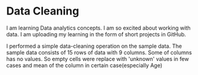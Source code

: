 # Data Cleaning
I am learning Data analytics concepts. I am so excited about working with data. I am uploading my learning in the form of short projects in GitHub. 

I performed a simple data-cleaning operation on the sample data. The sample data consists of 15 rows of data with 9 columns. Some of columns has no values. So empty cells were replace with 'unknown' values in few cases 
and mean of the column in certain case(especially Age) 
